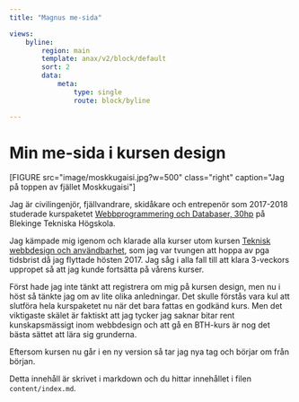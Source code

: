 ```yaml
---
title: "Magnus me-sida"

views:
    byline:
        region: main
        template: anax/v2/block/default
        sort: 2
        data:
            meta:
                type: single
                route: block/byline

---
```


Min me-sida i kursen design
=========================

[FIGURE src="image/moskkugaisi.jpg?w=500" class="right" caption="Jag på toppen av fjället Moskkugaisi"]

Jag är civilingenjör, fjällvandrare, skidåkare och entrepenör som 2017-2018 studerade kurspaketet [Webbprogrammering och Databaser, 30hp](https://dbwebb.se/utbildning/webbprogrammering-och-databaser-30hp) på Blekinge Tekniska Högskola.

Jag kämpade mig igenom och klarade alla kurser utom kursen [Teknisk webbdesign och användbarhet](https://dbwebb.se/kurser/design-v2), som jag var tvungen att hoppa av pga tidsbrist då jag flyttade hösten 2017. Jag såg i alla fall till att klara 3-veckors uppropet så att jag kunde fortsätta på vårens kurser.

Först hade jag inte tänkt att registrera om mig på kursen design, men nu i höst så tänkte jag om av lite olika anledningar. Det skulle förstås vara kul att slutföra hela kurspaketet nu när det bara fattas en godkänd kurs. Men det viktigaste skälet är faktiskt att jag tycker jag saknar bitar rent kunskapsmässigt inom webbdesign och att gå en BTH-kurs är nog det bästa sättet att lära sig grunderna.

Eftersom kursen nu går i en ny version så tar jag nya tag och börjar om från början.

Detta innehåll är skrivet i markdown och du hittar innehållet i filen `content/index.md`.
